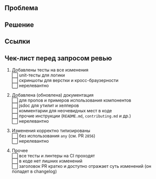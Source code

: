 <!--

Привет! Спасибо за твой вклад в проект!

Пожалуйста, опиши свой MR по шаблону ниже. Это важно, потому что подробное описание ускоряет ревью и служит хорошей документацией к изменениям.

Подробную информацию для контрибьютеров можно найти в специальном [гайде](https://git.skbkontur.ru/ui/react-ui/-/blob/next/contributing.md?ref_type=heads).

-->

## Проблема

<!-- Подробно опиши решаемую проблему. -->

## Решение

<!-- В деталях опиши предлагаемые изменения, мотивацию принятых решений и все неочевидные моменты. -->

## Ссылки

<!-- Укажи ссылки на связанные issue/тикеты/обсуждения. Используй ключевые слова fix, close или resolve перед номером issue для его автоматического закрытия после принятия PR. -->

## Чек-лист перед запросом ревью

<!-- Перед запросом ревью, пожалуйста, убедись, что все релевантные пункты из чек-листа ниже выполнены. Отметь их символами ✅ / ⬜. Если с каким-то из них возникли сложности — укажи это. -->

1. Добавлены тесты на все изменения  
   ⬜ unit-тесты для логики  
   ⬜ скриншоты для верстки и кросс-браузерности  
   ⬜ нерелевантно  

2. Добавлена (обновлена) документация  
   ⬜ для пропов и примеров использования компонентов  
   ⬜ jsdoc для утилит и хелперов  
   ⬜ комментарии для неочевидных мест в коде  
   ⬜ прочие инструкции (`README.md`, `contributing.md` и др.)  
   ⬜ нерелевантно  

3. Изменения корректно типизированы  
   ⬜ без использования `any` (см. PR `2856`)  
   ⬜ нерелевантно  

4. Прочее  
   ⬜ все тесты и линтеры на CI проходят  
   ⬜ в коде нет лишних изменений  
   ⬜ заголовок PR кратко и доступно отражает суть изменений (он попадет в changelog)  
